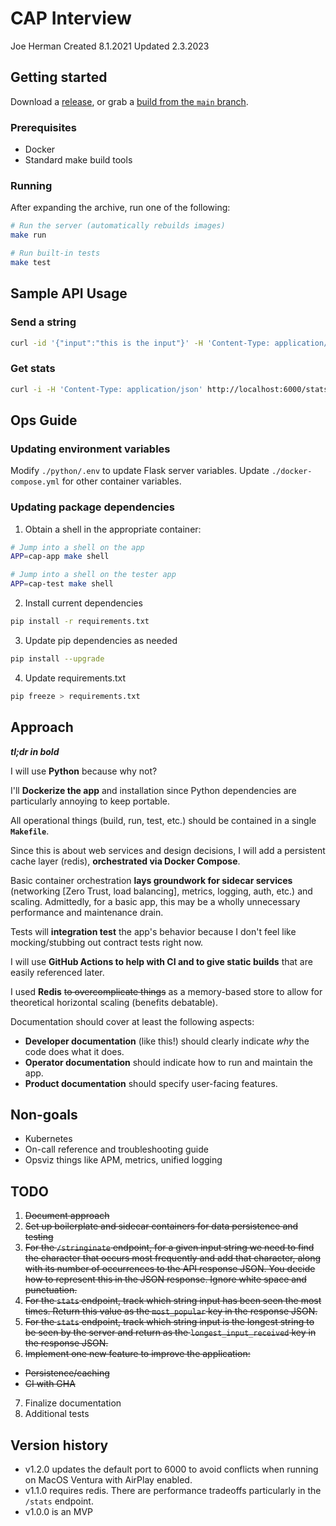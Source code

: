 # CAP Interview
Joe Herman
Created 8.1.2021
Updated 2.3.2023

## Getting started
Download a [release](https://github.com/Penryn/cap-coding-challenge/releases), or grab a [build from the `main` branch](https://github.com/Penryn/cap-coding-challenge/actions?query=branch%3Amain).

### Prerequisites
* Docker
* Standard make build tools

### Running
After expanding the archive, run one of the following:

```sh
# Run the server (automatically rebuilds images)
make run
```

```sh
# Run built-in tests
make test
```

## Sample API Usage

### Send a string

```bash
curl -id '{"input":"this is the input"}' -H 'Content-Type: application/json' http://localhost:6000/stringinate
```

### Get stats
```bash
curl -i -H 'Content-Type: application/json' http://localhost:6000/stats
```

## Ops Guide

### Updating environment variables
Modify `./python/.env` to update Flask server variables.
Update `./docker-compose.yml` for other container variables.

### Updating package dependencies
1. Obtain a shell in the appropriate container:

```sh
# Jump into a shell on the app
APP=cap-app make shell

# Jump into a shell on the tester app
APP=cap-test make shell
```

2. Install current dependencies

```bash
pip install -r requirements.txt
```

3. Update pip dependencies as needed
```bash
pip install --upgrade
```

4. Update requirements.txt
```bash
pip freeze > requirements.txt
```

## Approach
***tl;dr in bold***

I will use **Python** because why not?

I'll **Dockerize the app** and installation since Python dependencies are particularly annoying to keep portable.

All operational things (build, run, test, etc.) should be contained in a single **`Makefile`**.

Since this is about web services and design decisions, I will add a persistent cache layer (redis), **orchestrated via Docker Compose**.

Basic container orchestration **lays groundwork for sidecar services** (networking [Zero Trust, load balancing], metrics, logging, auth, etc.) and scaling. Admittedly, for a basic app, this may be a wholly unnecessary performance and maintenance drain.

Tests will **integration test** the app's behavior because I don't feel like mocking/stubbing out contract tests right now.

I will use **GitHub Actions to help with CI and to give static builds** that are easily referenced later.

I used **Redis** ~~to overcomplicate things~~ as a memory-based store to allow for theoretical horizontal scaling (benefits debatable).

Documentation should cover at least the following aspects:
* **Developer documentation** (like this!) should clearly indicate _why_ the code does what it does.
* **Operator documentation** should indicate how to run and maintain the app.
* **Product documentation** should specify user-facing features.

## Non-goals

* Kubernetes
* On-call reference and troubleshooting guide
* Opsviz things like APM, metrics, unified logging

## TODO
1. ~~Document approach~~
2. ~~Set up boilerplate and sidecar containers for data persistence and testing~~
3. ~~For the `/stringinate` endpoint, for a given input string we need to find the character that occurs most frequently and add that character, along with its number of occurrences to the API response JSON. You decide how to represent this in the JSON response.  Ignore white space and punctuation.~~
4. ~~For the `stats` endpoint, track which string input has been seen the most times. Return this value as the `most_popular` key in the response JSON.~~
5. ~~For the `stats` endpoint, track which string input is the longest string to be seen by the server and return as the `longest_input_received` key in the response JSON.~~
6. ~~Implement one new feature to improve the application:~~
  * ~~Persistence/caching~~
  * ~~CI with GHA~~
7. Finalize documentation
8. Additional tests

## Version history
* v1.2.0 updates the default port to 6000 to avoid conflicts when running on MacOS Ventura with AirPlay enabled.
* v1.1.0 requires redis. There are performance tradeoffs particularly in the `/stats` endpoint.
* v1.0.0 is an MVP
